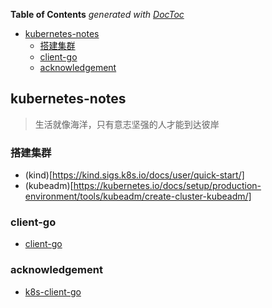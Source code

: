 <!-- START doctoc generated TOC please keep comment here to allow auto update -->
<!-- DON'T EDIT THIS SECTION, INSTEAD RE-RUN doctoc TO UPDATE -->
**Table of Contents**  *generated with [DocToc](https://github.com/thlorenz/doctoc)*

- [kubernetes-notes](#kubernetes-notes)
  - [搭建集群](#%E6%90%AD%E5%BB%BA%E9%9B%86%E7%BE%A4)
  - [client-go](#client-go)
  - [acknowledgement](#acknowledgement)

<!-- END doctoc generated TOC please keep comment here to allow auto update -->

## kubernetes-notes

> 生活就像海洋，只有意志坚强的人才能到达彼岸

### 搭建集群

- (kind)[https://kind.sigs.k8s.io/docs/user/quick-start/]
- (kubeadm)[https://kubernetes.io/docs/setup/production-environment/tools/kubeadm/create-cluster-kubeadm/]

### client-go

- [client-go](https://pkg.go.dev/k8s.io/client-go@v0.19.0/kubernetes#section-documentation)

### acknowledgement

- [k8s-client-go](https://github.com/owenliang/k8s-client-go)
